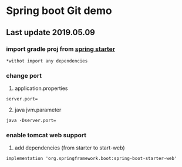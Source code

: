 # Spring boot Git demo
## Last update 2019.05.09

### import gradle proj from [spring starter](https://start.spring.io/)

    *withot import any dependencies
    
### change port
1. application.properties
```
server.port=
``` 
2. java jvm.parameter
```
java -Dserver.port=
```

### enable tomcat web support
1. add dependencies (from starter to start-web)
```
implementation 'org.springframework.boot:spring-boot-starter-web'
```
